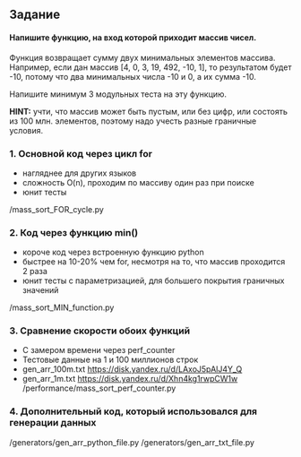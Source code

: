 ﻿## Задание
#### Напишите функцию, на вход которой приходит массив чисел.

Функция возвращает сумму двух минимальных элементов массива.
Например, если дан массив [4, 0, 3, 19, 492, -10, 1], то результатом будет -10, потому что два минимальных числа -10 и 0, а их сумма -10.

Напишите минимум 3 модульных теста на эту функцию.

__HINT:__ учти, что массив может быть пустым, или без цифр, или состоять из 100 млн. элементов, поэтому надо учесть разные граничные условия.


### 1. Основной код через цикл for 
+ нагляднее для других языков
+ сложность O(n), проходим по массиву один раз при поиске
+ юнит тесты

/mass_sort_FOR_cycle.py

### 2. Код через функцию min() 
+ короче код через встроенную функцию python
+ быстрее на 10-20% чем for, несмотря на то, что массив проходится 2 раза
+ юнит тесты с параметризацией, для большего покрытия граничных значений

/mass_sort_MIN_function.py

### 3. Сравнение скорости обоих функций
+ С замером времени через perf_counter
+ Тестовые данные на 1 и 100 миллионов строк
+ gen_arr_100m.txt https://disk.yandex.ru/d/LAxoJ5pAlJ4Y_Q
+ gen_arr_1m.txt https://disk.yandex.ru/d/Xhn4kg1rwpCW1w
/performance/mass_sort_perf_counter.py

### 4. Дополнительный код, который использовался для генерации данных
/generators/gen_arr_python_file.py
/generators/gen_arr_txt_file.py



